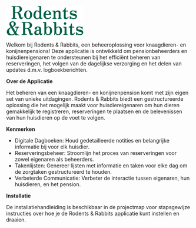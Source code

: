 ![Alt-tekst](./src/assets/RR-logo-green.png)


Welkom bij Rodents & Rabbits, een beheeroplossing voor knaagdieren- en konijnenpensions! 
Deze applicatie is ontwikkeld om pensionbeheerders en huisdiereigenaren te ondersteunen bij 
het efficiënt beheren van reserveringen, het volgen van de dagelijkse verzorging en het delen 
van updates d.m.v. logboekberichten.


**Over de Applicatie**

Het beheren van een knaagdieren- en konijnenpension komt met zijn eigen set van unieke uitdagingen. 
Rodents & Rabbits biedt een gestructureerde oplossing die het mogelijk maakt voor huisdiereigenaren 
om hun dieren gemakkelijk te registreren, reserveringen te plaatsen en de belevenissen van hun huisdieren 
op de voet te volgen.

**Kenmerken**
- Digitale Dagboeken: Houd gedetailleerde notities en belangrijke informatie bij voor elk huisdier.
- Reserveringsbeheer: Stroomlijn het proces van reserveringen voor zowel eigenaren als beheerders.
- Takenlijsten: Genereer lijsten met informatie en taken voor elke dag om de zorgtaken gestructureerd te houden.
- Verbeterde Communicatie: Verbeter de interactie tussen eigenaren, hun huisdieren, en het pension.

**Installatie**

De installatiehandleiding is beschikbaar in de projectmap voor stapsgewijze instructies over hoe 
je de Rodents & Rabbits applicatie kunt instellen en draaien.